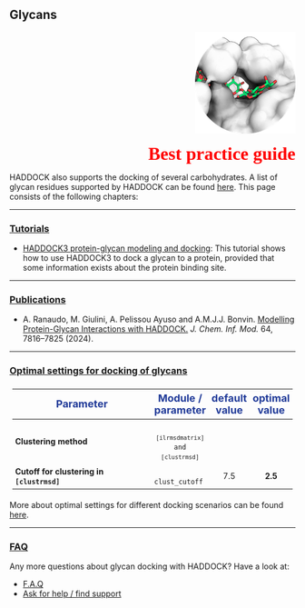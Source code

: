 ## Glycans

<p align="right">
  <img src="./bound_glycan.png" />
</p>

<p style='text-align: right; font-family: "PT Sans"; font-weight: 600;'> <font  size="6" color="RED" >Best practice guide</font></p>

HADDOCK also supports the docking of several carbohydrates.
A list of glycan residues supported by HADDOCK can be found [here](https://wenmr.science.uu.nl/haddock2.4/library). This page consists of the following chapters:


<hr>

### [Tutorials](../tutorials.md)

* [HADDOCK3 protein-glycan modeling and docking](https://www.bonvinlab.org/education/HADDOCK3/HADDOCK3-protein-glycan/): This tutorial shows how to use HADDOCK3 to dock a glycan to a protein, provided that some information exists about the protein binding site.


<HR>

### [Publications](../publications.md)

* A. Ranaudo, M. Giulini, A. Pelissou Ayuso and A.M.J.J. Bonvin. [Modelling Protein-Glycan Interactions with HADDOCK.](https://pubs.acs.org/doi/10.1021/acs.jcim.4c01372) _J. Chem. Inf. Mod._ 64, 7816–7825 (2024).

<hr>

### [Optimal settings for docking of glycans](https://wenmr.science.uu.nl/haddock2.4/settings#glycans)

<style>
table, th, td {
    padding: 5px;
  table-layout: fixed ;
  width: 100% ;
}
</style>


|<font size="4" color="#203A98">Parameter</font>|<font size="4" color="#203A98">Module / parameter</font>| <font size="4" color="#203A98">default value</font>|<font size="4" color="#203A98">optimal value</font> |
|-|:-:|:-:|:-:| 
|**Clustering method** | <code> `[ilrmsdmatrix]` and `[clustrmsd]`</code>|  |  |   
|**Cutoff for clustering in `[clustrmsd]`** | <code> clust_cutoff </code>| 7.5 | **2.5** |  

More about optimal settings for different docking scenarios can be found [here](https://wenmr.science.uu.nl/haddock2.4/settings#optimal).


<hr>

### [FAQ](../faq.md)

Any more questions about glycan docking with HADDOCK? 
Have a look at:
- [F.A.Q](../faq.md)
- [Ask for help / find support](../info.md)
